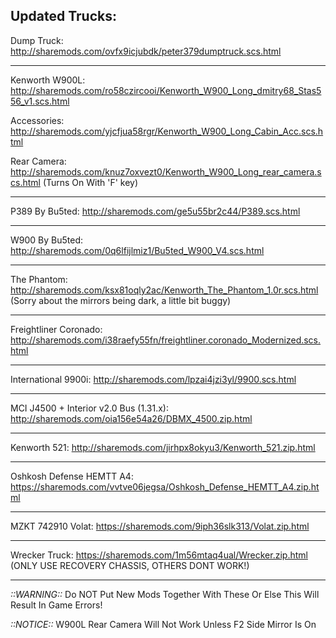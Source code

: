 Updated Trucks:
-------------------------------------

Dump Truck: http://sharemods.com/ovfx9icjubdk/peter379dumptruck.scs.html

-------------------------------------

Kenworth W900L: http://sharemods.com/ro58czircooi/Kenworth_W900_Long_dmitry68_Stas556_v1.scs.html

Accessories: http://sharemods.com/yjcfjua58rgr/Kenworth_W900_Long_Cabin_Acc.scs.html

Rear Camera: http://sharemods.com/knuz7oxvezt0/Kenworth_W900_Long_rear_camera.scs.html  (Turns On With 'F' key)

-------------------------------------

P389 By Bu5ted: http://sharemods.com/ge5u55br2c44/P389.scs.html

-------------------------------------

W900 By Bu5ted: http://sharemods.com/0q6lfijlmiz1/Bu5ted_W900_V4.scs.html

-------------------------------------

The Phantom: http://sharemods.com/ksx81oqly2ac/Kenworth_The_Phantom_1.0r.scs.html (Sorry about the mirrors being dark, a little bit buggy)

-------------------------------------

Freightliner Coronado: http://sharemods.com/i38raefy55fn/freightliner.coronado_Modernized.scs.html

-------------------------------------

International 9900i: http://sharemods.com/lpzai4jzi3yl/9900.scs.html

-------------------------------------

MCI J4500 + Interior v2.0 Bus (1.31.x): http://sharemods.com/oia156e54a26/DBMX_4500.zip.html

-------------------------------------

Kenworth 521: http://sharemods.com/jirhpx8okyu3/Kenworth_521.zip.html

-------------------------------------

Oshkosh Defense HEMTT A4: https://sharemods.com/vvtve06jegsa/Oshkosh_Defense_HEMTT_A4.zip.html

-------------------------------------

MZKT 742910 Volat: https://sharemods.com/9iph36slk313/Volat.zip.html

-------------------------------------

Wrecker Truck: https://sharemods.com/1m56mtaq4ual/Wrecker.zip.html  (ONLY USE RECOVERY CHASSIS, OTHERS DONT WORK!)

-------------------------------------

*::WARNING::*  Do NOT Put New Mods Together With These Or Else This Will Result In Game Errors!

*::NOTICE::*   W900L Rear Camera Will Not Work Unless F2 Side Mirror Is On
